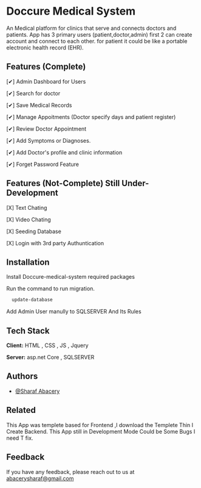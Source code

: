 ﻿# Doccure Medical System

An Medical platform for clinics that serve and connects doctors and patients.
App has 3 primary users (patient,doctor,admin)
first 2 can create account and connect to each other.
for patient it could be like a portable electronic health record (EHR).

## Features (Complete)

[✔] Admin Dashboard for Users

[✔] Search for doctor

[✔] Save Medical Records

[✔] Manage Appoitments (Doctor specify days and patient register)

[✔] Review Doctor Appointment

[✔] Add Symptoms or Diagnoses.

[✔] Add Doctor's profile and clinic information

[✔] Forget Password Feature

## Features (Not-Complete) Still Under-Development

[X] Text Chating

[X] Video Chating

[X] Seeding Database

[X] Login with 3rd party Authuntication



## Installation 

Install Doccure-medical-system required packages

Run the command to run migration.

```bash 
  update-database
```

Add Admin User manully to SQLSERVER And  Its Rules

## Tech Stack

**Client:** HTML , CSS , JS , Jquery

**Server:** asp.net Core , SQLSERVER

## Authors

- [@Sharaf Abacery](https://github.com/sharafabacery)


## Related

This App was templete based for Frontend ,I download the Templete Thin I Create Backend.
This App still in Development Mode Could be Some Bugs I need T fix.

## Feedback

If you have any feedback, please reach out to us at abacerysharaf@gmail.com

  
